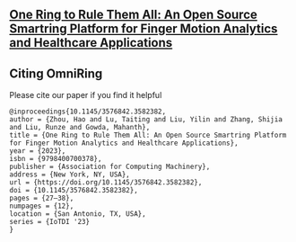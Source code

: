 ## [One Ring to Rule Them All: An Open Source Smartring Platform for Finger Motion Analytics and Healthcare Applications](https://dl.acm.org/doi/abs/10.1145/3576842.3582382)


## Citing OmniRing

Please cite our paper if you find it helpful

```
@inproceedings{10.1145/3576842.3582382,
author = {Zhou, Hao and Lu, Taiting and Liu, Yilin and Zhang, Shijia and Liu, Runze and Gowda, Mahanth},
title = {One Ring to Rule Them All: An Open Source Smartring Platform for Finger Motion Analytics and Healthcare Applications},
year = {2023},
isbn = {9798400700378},
publisher = {Association for Computing Machinery},
address = {New York, NY, USA},
url = {https://doi.org/10.1145/3576842.3582382},
doi = {10.1145/3576842.3582382},
pages = {27–38},
numpages = {12},
location = {San Antonio, TX, USA},
series = {IoTDI '23}
}
```
